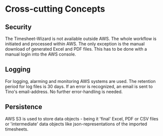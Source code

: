 # Cross-cutting Concepts

## Security

The Timesheet-Wizard is not available outside AWS. The whole workflow is initiated and processed within AWS. The only
exception is the manual download of generated Excel and PDF files. This has to be done with a manual login into the AWS console.

## Logging

For logging, alarming and monitoring AWS systems are used. The retention period for log files is 30 days. If an error is
recognized, an email is sent to Tino's email-address. No further error-handling is needed.

## Persistence

AWS S3 is used to store data objects - being it 'final' Excel, PDF or CSV files or 'intermediate' data objects like
json-representations of the imported timesheets.
